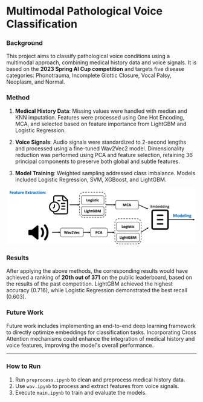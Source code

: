 # Multimodal Pathological Voice Classification

### Background
This project aims to classify pathological voice conditions using a multimodal approach, combining medical history data and voice signals. It is based on the **2023 Spring AI Cup competition** and targets five disease categories: Phonotrauma, Incomplete Glottic Closure, Vocal Palsy, Neoplasm, and Normal.

### Method
1. **Medical History Data**: Missing values were handled with median and KNN imputation. Features were processed using One Hot Encoding, MCA, and selected based on feature importance from LightGBM and Logistic Regression.

2. **Voice Signals**: Audio signals were standardized to 2-second lengths and processed using a fine-tuned Wav2Vec2 model. Dimensionality reduction was performed using PCA and feature selection, retaining 36 principal components to preserve both global and subtle features.

3. **Model Training**: Weighted sampling addressed class imbalance. Models included Logistic Regression, SVM, XGBoost, and LightGBM.  


![image](img/flow.png)

### Results
After applying the above methods, the corresponding results would have achieved a ranking of **20th out of 371** on the public leaderboard, based on the results of the past competition. LightGBM achieved the highest accuracy (0.716), while Logistic Regression demonstrated the best recall (0.603).

### Future Work
Future work includes implementing an end-to-end deep learning framework to directly optimize embeddings for classification tasks. Incorporating Cross Attention mechanisms could enhance the integration of medical history and voice features, improving the model's overall performance.

---

### How to Run
1. Run `preprocess.ipynb` to clean and preprocess medical history data.
2. Use `wav.ipynb` to process and extract features from voice signals.
3. Execute `main.ipynb` to train and evaluate the models.

